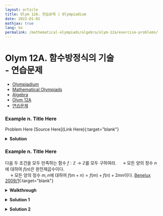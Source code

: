 ```yaml
---
layout: article
title: Olym 12A. 연습문제 | Olympiadium
date: 2022-01-01
mathjax: true
lang: ko
permalink: /mathematical-olympiads/algebra/olym-12a/exercise-problems/
---
```

# Olym 12A. 함수방정식의 기술 <br> <ssup> - 연습문제</ssup>

<ul class="breadcrumb">
	<li><a href="{{ site.url }}">Olympiadium</a></li> 
	<li><a href="{{ site.url }}mathematical-olympiads/">Mathematical Olympiads</a></li> 
	<li><a href="{{ site.url }}mathematical-olympiads/algebra/">Algebra</a></li> 
	<li><a href="{{ site.url }}mathematical-olympiads/algebra/olym-12a/">Olym 12A</a></li> 
	<li><a href="{{ site.url }}mathematical-olympiads/algebra/olym-12a/exercise-problems/">연습문제</a></li>
</ul>

### Example n. Title Here
<skyblueboard> Problem Here </skyblueboard>
[Source Here](Link Here){:target="blank"}
<pinkborder><details>
<summary><b>Solution</b></summary>
Solution Here. 
</details></pinkborder>

### Example n. Title Here
<skyblueboard> 다음 두 조건을 모두 만족하는 함수 $f: \mathbb{Z} \rightarrow \mathbb{Z}$를 모두 구하여라. 
<ssbr/>&emsp; $\diamond$ 모든 양의 정수 $n$에 대하여 $f(n)$은 완전제곱수이다. <br>
&emsp; $\diamond$ 모든 양의 정수 $m, n$에 대하여 $f(m+n)=f(m)+f(n)+2mn$이다. </skyblueboard>
[Benelux 2009/1](https://artofproblemsolving.com/community/c6h388897p2160721){:target="blank"}

<purpleborder><details>
<summary><b>Walkthrough</b></summary>
  <purpleborder><details>
  <summary><b>Hint 1</b></summary>
  $f(1)=a^2$으로 둔다. 
  </details></purpleborder>

  <purpleborder><details>
  <summary><b>Hint 2</b></summary>
  수학적 귀납법으로 $f(n)=na^2+n(n-1)$임을 보인다.
  </details></purpleborder>


  <purpleborder><details>
  <summary><b>Hint 3</b></summary>
  $a=1$임을 보인다. 
  </details></purpleborder>
</details></purpleborder>
  
<pinkborder><details>
<summary><b>Solution 1</b></summary>
Solution Here. 
</details></pinkborder>

<pinkborder><details>
<summary><b>Solution 2</b></summary>
Solution Here. 
</details></pinkborder>
